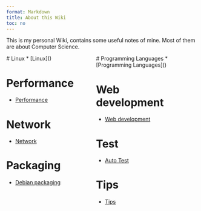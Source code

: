 ```yaml
---
format: Markdown
title: About this Wiki
toc: no
---
```


This is my personal Wiki, contains some useful notes of mine.
Most of them are about Computer Science.

<div style="widty:100%; height:450px;">
<div style="heigh:100px; width:45%; float:left;">
# Linux
* [Linux]()

# Performance
* [Performance]()

# Network
* [Network]()

# Packaging
* [Debian packaging]()
</div>

<div style="margin-right:8%; heigh:100px; width:45%; float:right;">
# Programming Languages
* [Programming Languages]()

# Web development
* [Web development]()

# Test
* [Auto Test]()
 
# Tips
* [Tips]()
</div>
</div>